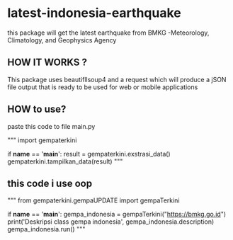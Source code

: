 # latest-indonesia-earthquake
this package will get the latest earthquake from BMKG -Meteorology, Climatology, and Geophysics Agency

## HOW IT WORKS ?

This package uses beautifllsoup4 and a request which will produce a jSON file output that is ready to be used for web 
or mobile applications



## HOW to use?

paste this code to file main.py

"""
import gempaterkini

if __name__ == '__main__':
     result = gempaterkini.exstrasi_data()
     gempaterkini.tampilkan_data(result)
"""

## this code i use oop 
"""
from gempaterkini.gempaUPDATE import gempaTerkini

if __name__ == '__main__':
    gempa_indonesia = gempaTerkini("https://bmkg.go.id")
    print('Deskripsi class gempa indonesia', gempa_indonesia.description)
    gempa_indonesia.run()
"""
